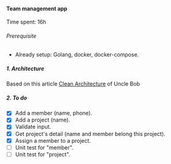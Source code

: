 #### Team management app

Time spent: 16h

###### Prerequisite
- Already setup: Golang, docker, docker-compose.

##### 1. Architecture
Based on this article [Clean Architecture](https://blog.cleancoder.com/uncle-bob/2012/08/13/the-clean-architecture.html) of Uncle Bob

##### 2. To do 
- [x] Add a member (name, phone).
- [x] Add a project (name).
- [x] Validate input.
- [x] Get project's detail (name and member belong this project).
- [x] Assign a member to a project.
- [ ] Unit test for "member".
- [ ] Unit test for "project".